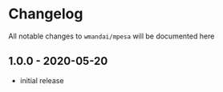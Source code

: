 # Changelog

All notable changes to `wmandai/mpesa` will be documented here

## 1.0.0 - 2020-05-20

- initial release
